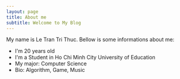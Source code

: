 ```yaml
---
layout: page
title: About me
subtitle: Welcome to My Blog
---
```

<!-- ![avatar](/assets/img/avatar-about-me.png){: width=150 height=100 style="float:center; padding:16px"}<br/> -->
My name is Le Tran Tri Thuc. Bellow is some informations about me:

- I'm 20 years old
- I'm a Student in Ho Chi Minh City University of Education
- My major: Computer Science
- Bio: Algorithm, Game, Music
